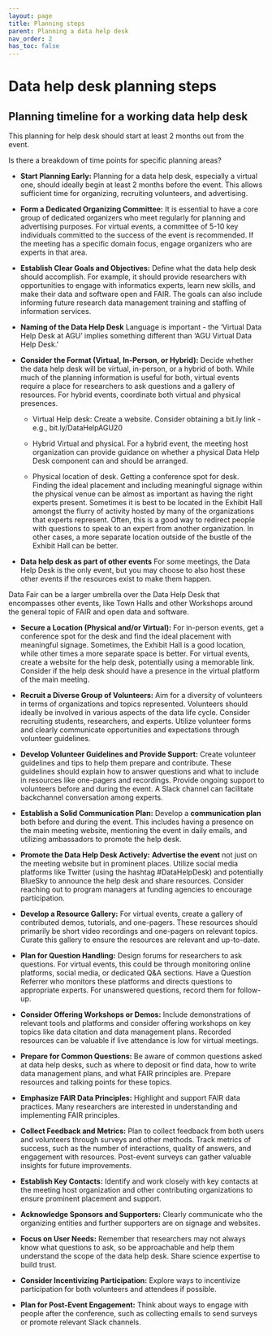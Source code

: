 ```yaml
---
layout: page
title: Planning steps
parent: Planning a data help desk
nav_order: 2
has_toc: false
---
```


# Data help desk planning steps

## Planning timeline for a working data help desk

This planning for help desk should start at least 2 months out from the event.

Is there a breakdown of time points for specific planning areas?

-   **Start Planning Early:** Planning for a data help desk, especially a
    virtual one, should ideally begin at least 2 months before the event. This
    allows sufficient time for organizing, recruiting volunteers, and
    advertising.

-   **Form a Dedicated Organizing Committee:** It is essential to have a core
    group of dedicated organizers who meet regularly for planning and
    advertising purposes. For virtual events, a committee of 5-10 key
    individuals committed to the success of the event is recommended. If the
    meeting has a specific domain focus, engage organizers who are experts in
    that area.

-   **Establish Clear Goals and Objectives:** Define what the data help desk
    should accomplish. For example, it should provide researchers with
    opportunities to engage with informatics experts, learn new skills, and make
    their data and software open and FAIR. The goals can also include informing
    future research data management training and staffing of information
    services.

-   **Naming of the Data Help Desk** Language is important - the ‘Virtual Data
    Help Desk at AGU’ implies something different than ‘AGU Virtual Data Help
    Desk.’

-   **Consider the Format (Virtual, In-Person, or Hybrid):** Decide whether the
    data help desk will be virtual, in-person, or a hybrid of both. While much
    of the planning information is useful for both, virtual events require a
    place for researchers to ask questions and a gallery of resources. For
    hybrid events, coordinate both virtual and physical presences.

    -   Virtual Help desk: Create a website. Consider obtaining a bit.ly link -
        e.g., bit.ly/DataHelpAGU20

    -   Hybrid Virtual and physical. For a hybrid event, the meeting host
        organization can provide guidance on whether a physical Data Help Desk
        component can and should be arranged.

    -   Physical location of desk. Getting a conference spot for desk. Finding
        the ideal placement and including meaningful signage within the physical
        venue can be almost as important as having the right experts present.
        Sometimes it is best to be located in the Exhibit Hall amongst the
        flurry of activity hosted by many of the organizations that experts
        represent. Often, this is a good way to redirect people with questions
        to speak to an expert from another organization. In other cases, a more
        separate location outside of the bustle of the Exhibit Hall can be
        better.

-   **Data help desk as part of other events** For some meetings, the Data Help
    Desk is the only event, but you may choose to also host these other events
    if the resources exist to make them happen.

Data Fair can be a larger umbrella over the Data Help Desk that encompasses
other events, like Town Halls and other Workshops around the general topic of
FAIR and open data and software.

-   **Secure a Location (Physical and/or Virtual):** For in-person events, get a
    conference spot for the desk and find the ideal placement with meaningful
    signage. Sometimes, the Exhibit Hall is a good location, while other times a
    more separate space is better. For virtual events, create a website for the
    help desk, potentially using a memorable link. Consider if the help desk
    should have a presence in the virtual platform of the main meeting.

-   **Recruit a Diverse Group of Volunteers:** Aim for a diversity of volunteers
    in terms of organizations and topics represented. Volunteers should ideally
    be involved in various aspects of the data life cycle. Consider recruiting
    students, researchers, and experts. Utilize volunteer forms and clearly
    communicate opportunities and expectations through volunteer guidelines.

-   **Develop Volunteer Guidelines and Provide Support:** Create volunteer
    guidelines and tips to help them prepare and contribute. These guidelines
    should explain how to answer questions and what to include in resources like
    one-pagers and recordings. Provide ongoing support to volunteers before and
    during the event. A Slack channel can facilitate backchannel conversation
    among experts.

-   **Establish a Solid Communication Plan:** Develop a **communication plan**
    both before and during the event. This includes having a presence on the
    main meeting website, mentioning the event in daily emails, and utilizing
    ambassadors to promote the help desk.

-   **Promote the Data Help Desk Actively:** **Advertise the event** not just on
    the meeting website but in prominent places. Utilize social media platforms
    like Twitter (using the hashtag #DataHelpDesk) and potentially BlueSky to
    announce the help desk and share resources. Consider reaching out to program
    managers at funding agencies to encourage participation.

-   **Develop a Resource Gallery:** For virtual events, create a gallery of
    contributed demos, tutorials, and one-pagers. These resources should
    primarily be short video recordings and one-pagers on relevant topics.
    Curate this gallery to ensure the resources are relevant and up-to-date.

-   **Plan for Question Handling:** Design forums for researchers to ask
    questions. For virtual events, this could be through monitoring online
    platforms, social media, or dedicated Q&A sections. Have a Question Referrer
    who monitors these platforms and directs questions to appropriate experts.
    For unanswered questions, record them for follow-up.

-   **Consider Offering Workshops or Demos:** Include demonstrations of relevant
    tools and platforms and consider offering workshops on key topics like data
    citation and data management plans. Recorded resources can be valuable if
    live attendance is low for virtual meetings.

-   **Prepare for Common Questions:** Be aware of common questions asked at data
    help desks, such as where to deposit or find data, how to write data
    management plans, and what FAIR principles are. Prepare resources and
    talking points for these topics.

-   **Emphasize FAIR Data Principles:** Highlight and support FAIR data
    practices. Many researchers are interested in understanding and implementing
    FAIR principles.

-   **Collect Feedback and Metrics:** Plan to collect feedback from both users
    and volunteers through surveys and other methods. Track metrics of success,
    such as the number of interactions, quality of answers, and engagement with
    resources. Post-event surveys can gather valuable insights for future
    improvements.

-   **Establish Key Contacts:** Identify and work closely with key contacts at
    the meeting host organization and other contributing organizations to ensure
    prominent placement and support.

-   **Acknowledge Sponsors and Supporters:** Clearly communicate who the
    organizing entities and further supporters are on signage and websites.

-   **Focus on User Needs:** Remember that researchers may not always know what
    questions to ask, so be approachable and help them understand the scope of
    the data help desk. Share science expertise to build trust.

-   **Consider Incentivizing Participation:** Explore ways to incentivize
    participation for both volunteers and attendees if possible.

-   **Plan for Post-Event Engagement:** Think about ways to engage with people
    after the conference, such as collecting emails to send surveys or promote
    relevant Slack channels.
